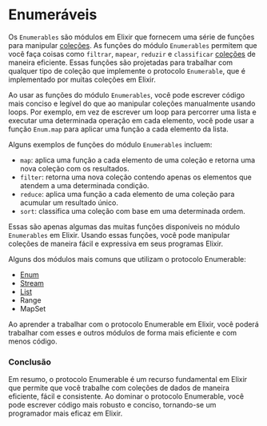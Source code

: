 # Enumeráveis

Os `Enumerables` são módulos em Elixir que fornecem uma série de funções para manipular [coleções](colecoes.md). As funções do módulo `Enumerables` permitem que você faça coisas como `filtrar`, `mapear`, `reduzir` e `classificar` [coleções](colecoes.md) de maneira eficiente. Essas funções são projetadas para trabalhar com qualquer tipo de coleção que implemente o protocolo `Enumerable`, que é implementado por muitas coleções em Elixir.

Ao usar as funções do módulo `Enumerables`, você pode escrever código mais conciso e legível do que ao manipular coleções manualmente usando loops. Por exemplo, em vez de escrever um loop para percorrer uma lista e executar uma determinada operação em cada elemento, você pode usar a função `Enum.map` para aplicar uma função a cada elemento da lista.

Alguns exemplos de funções do módulo `Enumerables` incluem:

* `map`: aplica uma função a cada elemento de uma coleção e retorna uma nova coleção com os resultados.
* `filter`: retorna uma nova coleção contendo apenas os elementos que atendem a uma determinada condição.
* `reduce`: aplica uma função a cada elemento de uma coleção para acumular um resultado único.
* `sort`: classifica uma coleção com base em uma determinada ordem.

Essas são apenas algumas das muitas funções disponíveis no módulo `Enumerables` em Elixir. Usando essas funções, você pode manipular coleções de maneira fácil e expressiva em seus programas Elixir.

Alguns dos módulos mais comuns que utilizam o protocolo Enumerable:

* [Enum](../basico/listas/enum.md)
* [Stream](../basico/listas/stream.md)
* [List](../basico/listas.md)
* Range
* MapSet

Ao aprender a trabalhar com o protocolo Enumerable em Elixir, você poderá trabalhar com esses e outros módulos de forma mais eficiente e com menos código.

### Conclusão

Em resumo, o protocolo Enumerable é um recurso fundamental em Elixir que permite que você trabalhe com coleções de dados de maneira eficiente, fácil e consistente. Ao dominar o protocolo Enumerable, você pode escrever código mais robusto e conciso, tornando-se um programador mais eficaz em Elixir.
